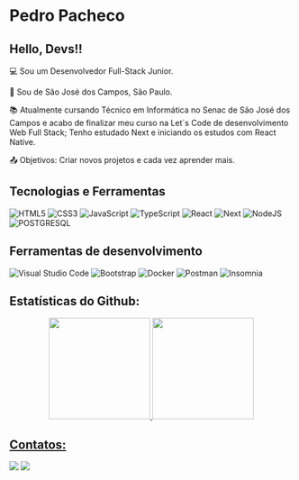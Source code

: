 # Pedro Pacheco

## Hello, Devs!!

:computer: Sou um Desenvolvedor Full-Stack Junior.

:house_with_garden: Sou de São José dos Campos, São Paulo.

:books: Atualmente cursando Técnico em Informática no Senac de São José dos Campos e acabo de finalizar meu curso na Let´s Code de desenvolvimento Web Full Stack; Tenho estudado Next e iniciando os estudos com React Native.

:outbox_tray: Objetivos: Criar novos projetos e cada vez aprender mais.

## Tecnologias e Ferramentas

![HTML5](https://img.shields.io/badge/Html-007ACC?style=for-the-badge&logo=typescript&logoColor=white)
![CSS3](https://img.shields.io/badge/Css-007ACC?style=for-the-badge&logo=typescript&logoColor=white)
![JavaScript](https://img.shields.io/badge/JavaScript-323330?style=for-the-badge&logo=javascript&logoColor=F7DF1E)
![TypeScript](https://img.shields.io/badge/TypeScript-007ACC?style=for-the-badge&logo=typescript&logoColor=white)
![React](https://img.shields.io/badge/React-20232A?style=for-the-badge&logo=react&logoColor=61DAFB)
![Next](https://img.shields.io/badge/Next-20232A?style=for-the-badge&logo=react&logoColor=61DAFB)
![NodeJS](https://img.shields.io/badge/Node.js-339933?style=for-the-badge&logo=nodedotjs&logoColor=white)
![POSTGRESQL](https://img.shields.io/badge/PostgreSQL-316192?style=for-the-badge&logo=postgresql&logoColor=white)

## Ferramentas de desenvolvimento 

![Visual Studio Code](https://img.shields.io/badge/Visual_Studio_Code-0078D4?style=for-the-badge&logo=visual%20studio%20code&logoColor=white)
![Bootstrap](https://img.shields.io/badge/Bootstrap-563D7C?style=for-the-badge&logo=bootstrap&logoColor=white)
![Docker](https://img.shields.io/badge/Docker-2CA5E0?style=for-the-badge&logo=docker&logoColor=white)
![Postman](https://img.shields.io/badge/Postman-FF6C37?style=for-the-badge&logo=Postman&logoColor=white)
![Insomnia](https://img.shields.io/badge/Insomnia-5849be?style=for-the-badge&logo=Insomnia&logoColor=white)

## Estatísticas do Github:

<p align="center">
  <a href="https://github.com/PedPacheco">
  <img height="180em" src="https://github-readme-stats.vercel.app/api?username=pedpacheco&show_icons=true&theme=dark#gh-dark-mode-only" style="max-width: 100%;"/>
  <img height="180em" src="https://github-readme-stats.vercel.app/api/top-langs/?username=pedpacheco&layout=compact&show_icons=true&theme=dark#gh-dark-mode-only" style="max-width: 100%;"/>
</p>

## Contatos:

<div>
  <a href = "mailto:contato@ppachecobr17@gmail.com"><img src="https://img.shields.io/badge/Gmail-D14836?style=for-the-badge&logo=gmail&logoColor=white" target="_blank"></a>
  <a href="https://www.linkedin.com/in/pedro-henrique-da-silva-pacheco-302013208/" target="_blank"><img src="https://img.shields.io/badge/-LinkedIn-%230077B5?style=for-the-badge&logo=linkedin&logoColor=white" target="_blank"></a>   
</div>
<!--
**PedPacheco/PedPacheco** is a ✨ _special_ ✨ repository because its `README.md` (this file) appears on your GitHub profile.

Here are some ideas to get you started:

- 🔭 I’m currently working on ...
- 🌱 I’m currently learning ...
- 👯 I’m looking to collaborate on ...
- 🤔 I’m looking for help with ...
- 💬 Ask me about ...
- 📫 How to reach me: ...
- 😄 Pronouns: ...
- ⚡ Fun fact: ...
-->
